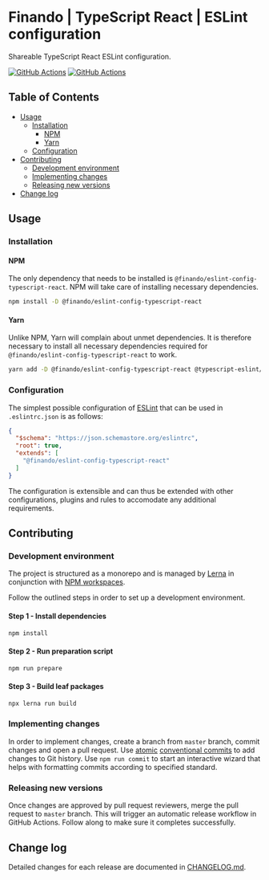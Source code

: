 # Finando | TypeScript React | ESLint configuration

Shareable TypeScript React ESLint configuration.

[![GitHub Actions](https://github.com/finando/eslint-config/actions/workflows/check.yaml/badge.svg)](https://github.com/finando/eslint-config/actions/workflows/check.yaml)
[![GitHub Actions](https://github.com/finando/eslint-config/actions/workflows/release.yaml/badge.svg)](https://github.com/finando/eslint-config/actions/workflows/release.yaml)

## Table of Contents

  - [Usage](#usage)
    - [Installation](#installation)
      - [NPM](#npm)
      - [Yarn](#yarn)
    - [Configuration](#configuration)
  - [Contributing](#contributing)
    - [Development environment](#development-environment)
    - [Implementing changes](#implementing-changes)
    - [Releasing new versions](#releasing-new-versions)
  - [Change log](#change-log)

## Usage

### Installation

#### NPM

The only dependency that needs to be installed is `@finando/eslint-config-typescript-react`. NPM will take care of installing necessary dependencies.

```sh
npm install -D @finando/eslint-config-typescript-react
```

#### Yarn

Unlike NPM, Yarn will complain about unmet dependencies. It is therefore necessary to install all necessary dependencies required for `@finando/eslint-config-typescript-react` to work.

```sh
yarn add -D @finando/eslint-config-typescript-react @typescript-eslint/eslint-plugin @typescript-eslint/parser eslint eslint-config-airbnb eslint-config-airbnb-base eslint-import-resolver-typescript eslint-plugin-deprecation eslint-plugin-import eslint-plugin-jsx-a11y eslint-plugin-react eslint-plugin-react-hooks typescript
```

### Configuration

The simplest possible configuration of [ESLint](https://eslint.org/) that can be used in `.eslintrc.json` is as follows:

```json
{
  "$schema": "https://json.schemastore.org/eslintrc",
  "root": true,
  "extends": [
    "@finando/eslint-config-typescript-react"
  ]
}
```

The configuration is extensible and can thus be extended with other configurations, plugins and rules to accomodate any additional requirements.

## Contributing

### Development environment

The project is structured as a monorepo and is managed by [Lerna](https://lerna.js.org/) in conjunction with [NPM workspaces](https://docs.npmjs.com/cli/v9/using-npm/workspaces?v=true).

Follow the outlined steps in order to set up a development environment.

#### Step 1 - Install dependencies
```sh
npm install
```

#### Step 2 - Run preparation script
```sh
npm run prepare
```

#### Step 3 - Build leaf packages
```sh
npx lerna run build
```

### Implementing changes

In order to implement changes, create a branch from `master` branch, commit changes and open a pull request. Use [atomic](https://en.wikipedia.org/wiki/Atomic_commit) [conventional commits](https://www.conventionalcommits.org/en/v1.0.0/) to add changes to Git history. Use `npm run commit` to start an interactive wizard that helps with formatting commits according to specified standard.

### Releasing new versions

Once changes are approved by pull request reviewers, merge the pull request to `master` branch. This will trigger an automatic release workflow in GitHub Actions. Follow along to make sure it completes successfully.

## Change log

Detailed changes for each release are documented in [CHANGELOG.md](https://github.com/finando/eslint-config/blob/HEAD/src/packages/typescript-react/CHANGELOG.md).
